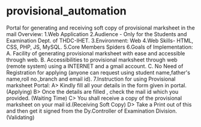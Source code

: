 # provisional_automation
Portal for generating and receiving soft copy of provisional marksheet in the mail
 Overview:
1.Web Application
2.Audience - Only for the Students and Examination Dept. of THDC-IHET. 
3.Environment: Web 
4.Web Skills- HTML, CSS, PHP, JS, MySQL.
5.Core Members Spiders
6.Goals of Implementation:
  A. Facility of generating provisional marksheet with ease and accessible through web.
  B. Accessibilities to provisional marksheet through web (remote system) using a INTERNET and a gmail account.
  C. No Need of Registration for applying (anyone can request using student name,father's name,roll no.,branch and email id).
 7.Instruction for using Provisional marksheet Portal:
  A> Kindly fill all your details in the form given in portal. (Applying)
  B> Once the details are filled , check the mail id which you provided. (Waiting Time)
  C> You shall receive a copy of the provisional marksheet on your mail id.(Receiving Soft Copy)
  D> Take a Print out of this and then get it signed from the Dy.Controller of Examination Division.(Validating)

 
